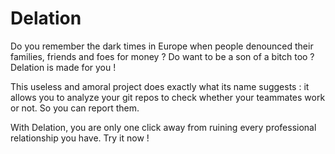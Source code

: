 # Delation

Do you remember the dark times in Europe when people denounced their families, friends and foes for money ? Do want to be a son of a bitch too ? Delation is made for you !

This useless and amoral project does exactly what its name suggests : it allows you to analyze your git repos to check whether your teammates work or not. So you can report them.

With Delation, you are only one click away from ruining every professional relationship you have. Try it now !